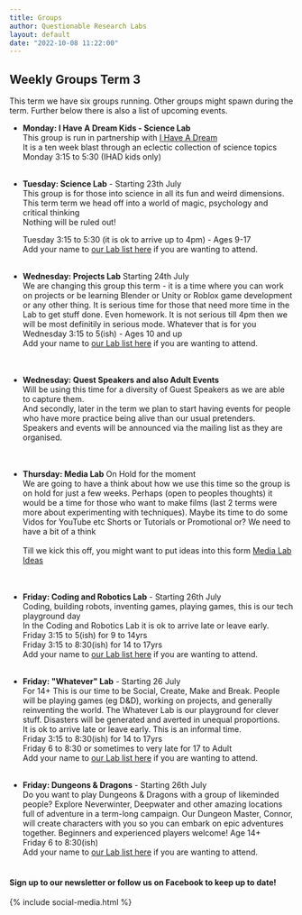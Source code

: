 ```yaml
---
title: Groups
author: Questionable Research Labs
layout: default
date: "2022-10-08 11:22:00"
---
```


## Weekly Groups Term 3

This term we have six groups running. Other groups might spawn during the term. 
Further below there is also a list of upcoming events.

- **Monday: I Have A Dream Kids - Science Lab**<br> 
  This group is run in partnership with [I Have A Dream](https://ihaveadream.org.nz/)<br>
  It is a ten week blast through an eclectic collection of science topics<br>
  Monday 3:15 to 5:30 (IHAD kids only)<br><br>


 - **Tuesday: Science Lab** - Starting 23th July<br> 
   This group is for those into science in all its fun and weird dimensions.<br>
   This term term we head off into a world of magic, psychology and critical thinking<br>
   Nothing will be ruled out!<br>

   Tuesday 3:15 to 5:30 (it is ok to arrive up to 4pm) - Ages 9-17<br>
   Add your name to [our Lab list here](https://forms.gle/HDzwY3ZyKe9djX6R7) if you are wanting to attend.<br><br>
   

 - **Wednesday: Projects Lab** Starting 24th July<br>
 We are changing this group this term - it is a time where you can work on projects or be learning Blender or Unity or Roblox game development or any other thing. It is serious time for those that need more time in the Lab to get stuff done. Even homework. It is not serious till 4pm then we will be most definitily in serious mode. Whatever that is for you<br>
 Wednesday 3:15 to 5(ish) - Ages 10 and up<br>
 Add your name to [our Lab list here](https://forms.gle/WvtkeAHWAPQKeM916) if you are wanting to attend.<br>
 <br><br>

 - **Wednesday: Quest Speakers and also Adult Events**<br>
   Will be using this time for a diversity of Guest Speakers as we are able to capture them.<br>
   And secondly, later in the term we plan to start having events for people who have more practice being alive than our usual pretenders.<br>
   Speakers and events will be announced via the mailing list as they are organised.<br>
  <br><br>


 - **Thursday:  Media Lab**  On Hold for the moment<br>
   We are going to have a think about how we use this time so the group is on hold for just a few weeks. Perhaps (open to peoples thoughts) it would be a time for those who want to make films (last 2 terms were more about experimenting with techniques). Maybe its time to do some Vidos for YouTube etc  Shorts or Tutorials or Promotional or? We need to have a bit of a think<br>
   <br>
   Till we kick this off, you might want to put ideas into this form [Media Lab Ideas](https://forms.gle/mRLrZjagBw7ZmiUJ8)<br>
   <br><br> 


 - **Friday: Coding and Robotics Lab** - Starting 26th July<br>
  Coding, building robots, inventing games, playing games, this is our tech playground day<br>
  In the Coding and Robotics Lab it is ok to arrive late or leave early.<br>
    Friday 3:15 to 5(ish) for 9 to 14yrs<br> 
    Friday 3:15 to 8:30(ish) for 14 to 17yrs<br>
  Add your name to [our Lab list here](https://forms.gle/wq3jb5phK5Lqg1179) if you are wanting to attend. <br><br>
    

 - **Friday: "Whatever" Lab**  - Starting 26 July<br>
  For 14+ This is our time to be Social, Create, Make and Break. People will be playing games (eg D&D), working on projects, and generally reinventing the world. The Whatever Lab is our playground for clever stuff. Disasters will be generated and averted in unequal proportions. <br>
  It is ok to arrive late or leave early. This is an informal time.<br>
    Friday 3:15 to 8:30(ish) for 14 to 17yrs<br>
    Friday 6 to 8:30 or sometimes to very late for 17 to Adult<br>
  Add your name to [our Lab list here](https://forms.gle/ngga5WgJB4i77Joc9) if you are wanting to attend.<br><br>
    

 - **Friday: Dungeons & Dragons** - Starting 26th July<br>
  Do you want to play Dungeons & Dragons with a group of likeminded people? Explore Neverwinter, Deepwater and other amazing locations full of adventure in a term-long campaign. Our Dungeon Master, Connor, will create characters with you so you can embark on epic adventures together. Beginners and experienced players welcome! Age 14+ <br>
    Friday 6 to 8:30(ish)<br>
  Add your name to [our Lab list here](https://forms.gle/4ZE6BLueKbXnxhKT8) if you are wanting to attend.<br><br>


#### Sign up to our newsletter or follow us on Facebook to keep up to date!


{% include social-media.html %}